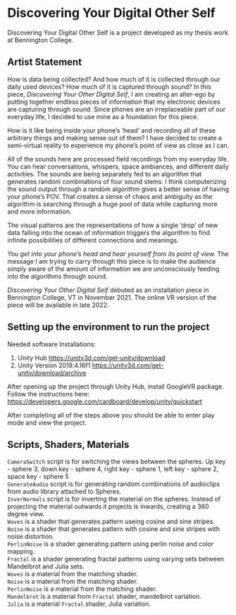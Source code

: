 # Discovering Your Digital Other Self
Discovering Your Digital Other Self is a project developed as my thesis work at Bennington College. 

## Artist Statement 

How is data being collected? And how much of it is collected through our daily used devices? How much of it is captured through sound? In this piece, <em>Discovering Your Other Digital Self</em>, I am creating an alter-ego by putting together endless pieces of information that my electronic devices are capturing through sound. Since phones are an irreplaceable part of our everyday life, I decided to use mine as a foundation for this piece.

How is it like being inside your phone’s ‘head’ and recording all of these arbitrary things and making sense out of them? I have decided to create a semi-virtual reality to experience my phone’s point of view as close as I can.

All of the sounds here are processed field recordings from my everyday life. You can hear conversations, whispers, space ambiances, and different daily activities. The sounds are being separately fed to an algorithm that generates random combinations of four sound stems. I think computerizing the sound output through a random algorithm gives a better sense of having your phone’s POV. That creates a sense of chaos and ambiguity as the algorithm is searching through a huge pool of data while capturing more and more information. 

The visual patterns are the representations of how a single ‘drop’ of new data falling into the ocean of information triggers the algorithm to find infinite possibilities of different connections and meanings. 

<em>You get into your phone’s head and hear yourself from its point of view.</em> The message I am trying to carry through this piece is to make the audience simply aware of the amount of information we are unconsciously feeding into the algorithms through sound. 


<em>Discovering Your Other Digital Self</em> debuted as an installation piece in Bennington College, VT in November 2021. The online VR version of the piece will be available in late 2022.


## Setting up the environment to run the project

Needed software Installations: 
1. Unity Hub <https://unity3d.com/get-unity/download>
2. Unity Version 2019.4.16f1 <https://unity3d.com/get-unity/download/archive>

After opening up the project through Unity Hub, install GoogleVR package. 
Follow the instructions here: <https://developers.google.com/cardboard/develop/unity/quickstart>

After completing all of the steps above you should be able to enter play mode and view the project. 

## Scripts, Shaders, Materials

`CameraSwitch` script is for switching the views between the spheres. Up key - sphere 3, down key - sphere 4, right key - sphere 1, left key - sphere 2, space key - sphere 5 <br>
`GenerateAudio` script is for generating random combinations of audioclips from audio library attached to Spheres. <br>
`InverNormals` script is for inverting the material on the spheres. Instead of projecting the material outwards it projects is inwards, creating a 360 degree view. <br>
`Waves` is a shader that generates pattern useing cosine and sine stripes. <br>
`Noise` is a shader that generates pattern with cosine and sine stripes with noise distortion. <br>
`PerlinNoise` is a shader generating pattern using perlin noise and color mapping. <br>
`Fractal` is a shader generating fractal patterns using varying sets between Mandelbrot and Julia sets. <br>
`Waves` is a material from the matching shader. <br>
`Noise` is a material from the matching shader. <br>
`PerlinNoise` is a material from the matching shader. <br>
`Mandelbrot` is a material from `Fractal` shader, mandelbrot variation. <br>
`Julia` is a material `Fractal` shader, Julia variation. <br>
